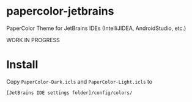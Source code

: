 # papercolor-jetbrains
PaperColor Theme for JetBrains IDEs (IntelliJIDEA, AndroidStudio, etc.)

WORK IN PROGRESS


# Install
Copy `PaperColor-Dark.icls` and `PaperColor-Light.icls` to 

```
[JetBrains IDE settings folder]/config/colors/
```
